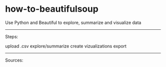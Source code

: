 # how-to-beautifulsoup

Use Python and Beautiful to explore, summarize and visualize data

<hr />

Steps:

upload .csv
explore/summarize
create vizualizations
export

<hr />

Sources:
